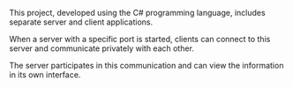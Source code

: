 This project, developed using the C# programming language, includes separate server and client applications.

When a server with a specific port is started, clients can connect to this server and communicate privately with each other. 

The server participates in this communication and can view the information in its own interface.
